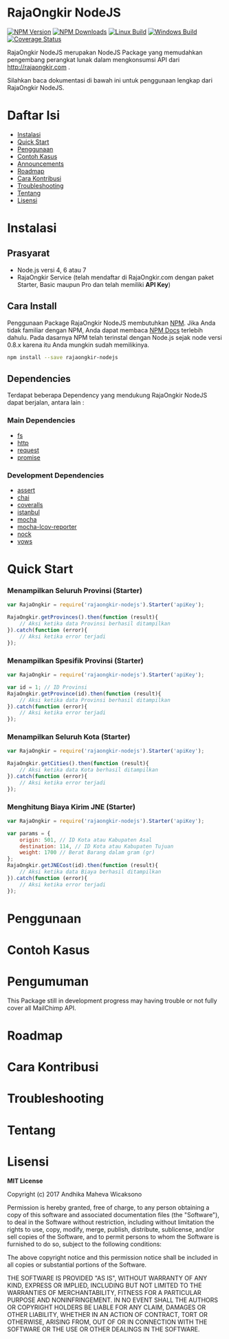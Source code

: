 # RajaOngkir NodeJS


[![NPM Version][npm-image]][npm-url] [![NPM Downloads][downloads-image]][downloads-url] [![Linux Build][build-image]][build-url] [![Windows Build][appveyor-image]][appveyor-url] [![Coverage Status][coveralls-image]][coveralls-url]

RajaOngkir NodeJS merupakan NodeJS Package yang memudahkan pengembang perangkat lunak dalam mengkonsumsi API dari http://rajaongkir.com .

Silahkan baca dokumentasi di bawah ini untuk penggunaan lengkap dari RajaOngkir NodeJS.

# Daftar Isi

* [Instalasi](#installation)
* [Quick Start](#quick_start)
* [Penggunaan](#usage)
* [Contoh Kasus](#use_cases)
* [Announcements](#announcements)
* [Roadmap](#roadmap)
* [Cara Kontribusi](#contribute)
* [Troubleshooting](#troubleshooting)
* [Tentang](#about)
* [Lisensi](#license)

<a name="installation"></a>
# Instalasi

## Prasyarat
- Node.js versi 4, 6 atau 7
- RajaOngkir Service (telah mendaftar di RajaOngkir.com dengan paket Starter, Basic maupun Pro dan telah memiliki **API Key**)

## Cara Install
Penggunaan Package RajaOngkir NodeJS membutuhkan [NPM](https://npmjs.org/). Jika Anda tidak familiar dengan NPM, Anda dapat membaca [NPM Docs](https://npmjs.org/doc/) terlebih dahulu.
Pada dasarnya NPM telah terinstal dengan Node.js sejak node versi 0.8.x karena itu Anda mungkin sudah memilikinya.

```bash
npm install --save rajaongkir-nodejs
```

## Dependencies
Terdapat beberapa Dependency yang mendukung RajaOngkir NodeJS dapat berjalan, antara lain :

### Main Dependencies
* [fs](https://nodejs.org/api/fs.html)
* [http](https://www.npmjs.com/package/http)
* [request](https://github.com/request/request)
* [promise](https://github.com/then/promise)


### Development Dependencies
* [assert](https://github.com/defunctzombie/commonjs-assert)
* [chai](https://github.com/chaijs/chai)
* [coveralls](https://github.com/nickmerwin/node-coveralls)
* [istanbul](https://github.com/gotwarlost/istanbul)
* [mocha](https://github.com/mochajs/mocha)
* [mocha-lcov-reporter](https://github.com/StevenLooman/mocha-lcov-reporter)
* [nock](https://github.com/node-nock/nock)
* [vows](https://github.com/vowsjs/vows)

<a name="quick_start"></a>
# Quick Start

### Menampilkan Seluruh Provinsi (Starter)
```javascript
var RajaOngkir = require('rajaongkir-nodejs').Starter('apiKey');

RajaOngkir.getProvinces().then(function (result){
    // Aksi ketika data Provinsi berhasil ditampilkan
}).catch(function (error){
    // Aksi ketika error terjadi
});
```

### Menampilkan Spesifik Provinsi (Starter)
```javascript
var RajaOngkir = require('rajaongkir-nodejs').Starter('apiKey');

var id = 1; // ID Provinsi
RajaOngkir.getProvince(id).then(function (result){
    // Aksi ketika data Provinsi berhasil ditampilkan
}).catch(function (error){
    // Aksi ketika error terjadi
});
```
### Menampilkan Seluruh Kota (Starter)
```javascript
var RajaOngkir = require('rajaongkir-nodejs').Starter('apiKey');

RajaOngkir.getCities().then(function (result){
    // Aksi ketika data Kota berhasil ditampilkan
}).catch(function (error){
    // Aksi ketika error terjadi
});
```

### Menghitung Biaya Kirim JNE (Starter)
```javascript
var RajaOngkir = require('rajaongkir-nodejs').Starter('apiKey');

var params = {
    origin: 501, // ID Kota atau Kabupaten Asal
    destination: 114, // ID Kota atau Kabupaten Tujuan
    weight: 1700 // Berat Barang dalam gram (gr)
};
RajaOngkir.getJNECost(id).then(function (result){
    // Aksi ketika data Biaya berhasil ditampilkan
}).catch(function (error){
    // Aksi ketika error terjadi
});
```

<a name="usage"></a>
# Penggunaan

<a name="use_cases"></a>
# Contoh Kasus

<a name="announcements"></a>
# Pengumuman
This Package still in development progress may having trouble or not fully cover all MailChimp API.

<a name="roadmap"></a>
# Roadmap

<a name="contribute"></a>
# Cara Kontribusi

<a name="troubleshooting"></a>
# Troubleshooting

<a name="about"></a>
# Tentang

<a name="license"></a>
# Lisensi

**MIT License**

Copyright (c) 2017 Andhika Maheva Wicaksono

Permission is hereby granted, free of charge, to any person obtaining a copy
of this software and associated documentation files (the "Software"), to deal
in the Software without restriction, including without limitation the rights
to use, copy, modify, merge, publish, distribute, sublicense, and/or sell
copies of the Software, and to permit persons to whom the Software is
furnished to do so, subject to the following conditions:

The above copyright notice and this permission notice shall be included in all
copies or substantial portions of the Software.

THE SOFTWARE IS PROVIDED "AS IS", WITHOUT WARRANTY OF ANY KIND, EXPRESS OR
IMPLIED, INCLUDING BUT NOT LIMITED TO THE WARRANTIES OF MERCHANTABILITY,
FITNESS FOR A PARTICULAR PURPOSE AND NONINFRINGEMENT. IN NO EVENT SHALL THE
AUTHORS OR COPYRIGHT HOLDERS BE LIABLE FOR ANY CLAIM, DAMAGES OR OTHER
LIABILITY, WHETHER IN AN ACTION OF CONTRACT, TORT OR OTHERWISE, ARISING FROM,
OUT OF OR IN CONNECTION WITH THE SOFTWARE OR THE USE OR OTHER DEALINGS IN THE
SOFTWARE.

[build-image]: https://img.shields.io/travis/andhikamaheva/rajaongkir-nodejs/master.svg?label=linux
[build-url]: https://travis-ci.org/andhikamaheva/rajaongkir-nodejs
[npm-image]: https://badge.fury.io/js/rajaongkir-nodejs.svg
[npm-url]: https://badge.fury.io/js/rajaongkir-nodejs
[downloads-image]: https://img.shields.io/npm/dm/rajaongkir-nodejs.svg
[downloads-url]: https://npmjs.org/package/rajaongkir-nodejs
[appveyor-image]: https://img.shields.io/appveyor/ci/andhikamaheva/rajaongkir-nodejs/master.svg?label=windows
[appveyor-url]: https://ci.appveyor.com/project/andhikamaheva/rajaongkir-nodejs
[coveralls-image]: https://coveralls.io/repos/github/andhikamaheva/rajaongkir-nodejs/badge.svg?branch=master
[coveralls-url]: https://coveralls.io/github/andhikamaheva/rajaongkir-nodejs?branch=master